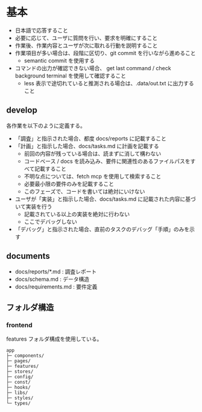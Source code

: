 # 基本
- 日本語で応答すること
- 必要に応じて、ユーザに質問を行い、要求を明確にすること
- 作業後、作業内容とユーザが次に取れる行動を説明すること
- 作業項目が多い場合は、段階に区切り、git commit を行いながら進めること
  - semantic commit を使用する
- コマンドの出力が確認できない場合、 get last command / check background terminal を使用して確認すること
  - less 表示で途切れていると推測される場合は、.data/out.txt に出力すること

## develop
各作業を以下のように定義する。
- 「調査」と指示された場合、都度 docs/reports に記載すること
- 「計画」と指示した場合、docs/tasks.md に計画を記載する
  - 前回の内容が残っている場合は、読まずに消して構わない
  - コードベース / docs を読み込み、要件に関連性のあるファイルパスをすべて記載すること
  - 不明な点については、fetch mcp を使用して検索すること
  - 必要最小限の要件のみを記載すること
  - このフェーズで、コードを書いては絶対にいけない
- ユーザが「実装」と指示した場合、docs/tasks.md に記載された内容に基づいて実装を行う
  - 記載されている以上の実装を絶対に行わない
  - ここでデバッグしない
- 「デバッグ」と指示された場合、直前のタスクのデバッグ「手順」のみを示す

## documents
- docs/reports/*.md : 調査レポート
- docs/schema.md : データ構造
- docs/requirements.md : 要件定義

## フォルダ構造
### frontend
features フォルダ構成を使用している。
```
app
├─ components/
├─ pages/
├─ features/  
├─ stores/
├─ config/
├─ const/
├─ hooks/
├─ libs/
├─ styles/
└─ types/
```
